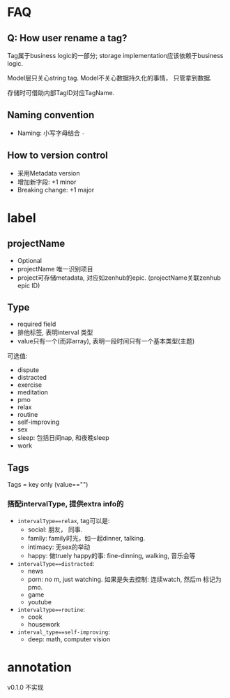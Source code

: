 # FAQ

## Q: How user rename a tag? 

Tag属于business logic的一部分; storage implementation应该依赖于business logic.

Model层只关心string tag. Model不关心数据持久化的事情， 只管拿到数据. 

存储时可借助内部TagID对应TagName. 

## Naming convention

* Naming: 小写字母结合 `-`

## How to version control

* 采用Metadata version
* 增加新字段: +1 minor
* Breaking change: +1 major

# label

## projectName

*  Optional
*  projectName 唯一识别项目
*  project可存储metadata, 对应如zenhub的epic. (projectName关联zenhub epic ID)

##  Type

*  required field
*  排他标签, 表明interval 类型
*  value只有一个(而非array), 表明一段时间只有一个基本类型(主题)

可选值: 

*  dispute
*  distracted
*  exercise
*  meditation
*  pmo
*  relax
*  routine
*  self-improving
*  sex
*  sleep: 包括日间nap, 和夜晚sleep
*  work
## Tags 

Tags = key only (value=="")

### 搭配intervalType, 提供extra info的

* `intervalType==relax`, tag可以是:
   *  social: 朋友， 同事. 
   *  family: family时光，如一起dinner, talking. 
   *  intimacy: 无sex的举动
   *  happy: 做truely happy的事: fine-dinning, walking, 音乐会等
* `intervalType==distracted`:
   * news
   * porn: no m, just watching. 如果是失去控制: 连续watch, 然后m 标记为pmo.
   * game
   * youtube
* `intervalType==routine`:
  * cook
  * housework
* `interval_type==self-improving`:
  * deep: math, computer vision

# annotation

v0.1.0 不实现